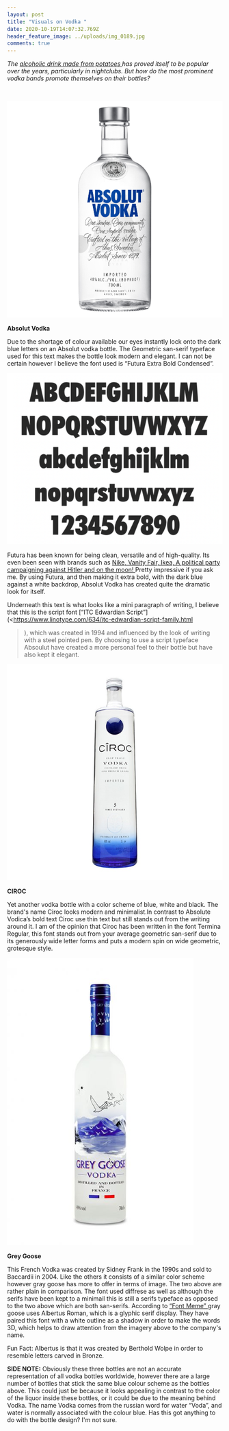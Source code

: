 ```yaml
---
layout: post
title: "Visuals on Vodka "
date: 2020-10-19T14:07:32.769Z
header_feature_image: ../uploads/img_0189.jpg
comments: true
---
```

*The [alcoholic drink made from potatoes ](<https://economictimes.indiatimes.com/industry/cons-products/liquor/10-alcoholic-drinks-and-their-magic-ingredients/whiskey/slideshow/60171876.cms>)has proved itself to be popular over the years, particularly in nightclubs. But how do the most prominent vodka bands promote themselves on their bottles?* 

 

![A bottle of Absolut Vodka ](../uploads/absolut-packshot-salted-caramel-espresso-martini-b432be19-9b3b-493a-8d4a-fa96a3a2beb1-0-2365x2365.jpg "Absolut Vodka ")



**Absolut Vodka** 

Due to the shortage of colour available our eyes instantly lock onto the dark blue letters on an Absolut vodka bottle. The Geometric san-serif typeface used for this text makes the bottle look modern and elegant. I can not be certain however I believe the font used is “Futura Extra Bold Condensed”. 

![Alphabet in font Futura Extra Bold Condensed](../uploads/screenshot-2020-11-25-at-15.36.35.png)

Futura has been known for being clean, versatile and of high-quality. Its even been seen with brands such as [Nike, Vanity Fair, Ikea, A political party campaigning against Hitler and on the moon! ](https://www.digitalartsonline.co.uk/features/typography/heres-everything-you-should-know-about-futura-on-its-90th-anniversary/#1)Pretty impressive if you ask me. By using Futura, and then making it extra bold, with the dark blue against a white backdrop, Absolut Vodka has created quite the dramatic look for itself. 

Underneath this text is what looks like a mini paragraph of writing, I believe that this is the script font [“ITC Edwardian Script”](<https://www.linotype.com/634/itc-edwardian-script-family.html
>), which was created in 1994 and influenced by the look of writing with a steel pointed pen. By choosing to use a script typeface Absoulut have created a more personal feel to their bottle but have also kept it elegant. 



![](../uploads/ciroc-blue-dot-grape-vodka-3-ltr-jeroboam_temp_1.jpg "Ciroc Vodka")



**CIROC** 

Yet another vodka bottle with a color scheme of blue, white and black. The brand's name Ciroc looks modern and minimalist.In contrast to Absolute Vodica’s bold text Ciroc use thin text but still stands out from the writing around it. I am of the opinion that Ciroc has been written in the font Termina Regular, this font stands out from your average geometric san-serif due to its generously wide letter forms and puts a modern spin on wide geometric, grotesque style. 

![A bottle of Gray Goose ](../uploads/bc001g_grey-goose_vodka_700_gravur.jpg "Gray Goose")

**Grey Goose** 

This French Vodka was created by Sidney Frank in the 1990s and sold to Baccardii in 2004. Like the others it consists of a similar color scheme however gray goose has more to offer in terms of image. The two above are rather plain in comparison. The font used diffrese as well as although the serifs have been kept to a minimail this is still a serifs typeface as opposed to the two above which are both san-serifs. According to [“Font Meme”  ](<https://fontmeme.com/grey-goose-font/>)gray goose uses Albertus Roman, which is a glyphic serif display. They have paired this font with a white outline as a shadow in order to make the words 3D, which helps to draw attention from the imagery above to the company's name.

Fun Fact: Albertus is that it was created by Berthold Wolpe in order to resemble letters carved in Bronze.  



**SIDE NOTE:**  Obviously these three bottles are not an accurate representation of all vodka bottles worldwide, however there are a large number of bottles that stick the same blue colour scheme as the bottles above. This could just be because it looks appealing in contrast to the color of the liquor inside these bottles, or it could be due to the meaning behind Vodka. The name Vodka comes from the russian word for water “Voda”, and water is normally associated with the colour blue. Has this got anything to do with the bottle design? I'm not sure.